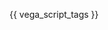 {{ vega_script_tags }}

<div id="visualization"></div>
<script type="text/javascript">
  var opt = { "renderer": "canvas", "actions": true };
  fetch("map.vl.json").then((result) => {
    return result.text();
  }).then((text) => {
    // Replace relative paths with absolute URLs
    var host = new URL(document.URL).origin;
    var spec = text.replace('../data/', host + '/data/');

    vegaEmbed("#visualization", JSON.parse(spec), opt).then(console.log);
  });
</script>

<style>
/* hack to turn off gray background in the readthedocs theme */
.wy-nav-content-wrap { background-color: #fcfcfc !important; }
</style>

